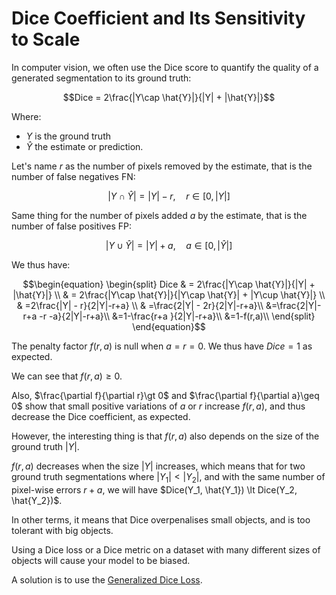 # Dice Coefficient and Its Sensitivity to Scale

In computer vision, we often use the Dice score to quantify the quality of a generated segmentation to its ground truth: 

$$Dice = 2\frac{|Y\cap \hat{Y}|}{|Y| + |\hat{Y}|}$$

Where:
- $Y$ is the ground truth
- $\hat{Y}$ the estimate or prediction.

Let's name $r$ as the number of pixels removed by the estimate, that is the number of false negatives FN:

$$|Y\cap \hat{Y}| = |Y| - r, \quad r\in[0, |Y|]$$

Same thing for the number of pixels added $a$ by the estimate, that is the number of false positives FP:

$$|Y\cup \hat{Y}| = |Y| + a, \quad a\in[0, |\hat{Y}|]$$

We thus have:

$$\begin{equation}
\begin{split}
Dice & = 2\frac{|Y\cap \hat{Y}|}{|Y| + |\hat{Y}|} \\
 & = 2\frac{|Y\cap \hat{Y}|}{|Y\cap \hat{Y}| + |Y\cup \hat{Y}|} \\
 & =2\frac{|Y| - r}{2|Y|-r+a} \\
 & =\frac{2|Y| - 2r}{2|Y|-r+a}\\
 &=\frac{2|Y|-r+a -r -a}{2|Y|-r+a}\\
 &=1-\frac{r+a }{2|Y|-r+a}\\
 &=1-f(r,a)\\
\end{split}
\end{equation}$$

The penalty factor $f(r,a)$ is null when $a=r=0$. We thus have $Dice=1$ as expected.

We can see that $f(r,a)\geq 0$.

Also, $\frac{\partial f}{\partial r}\gt 0$ and $\frac{\partial f}{\partial a}\geq 0$ show that small positive variations of $a$ or $r$ increase $f(r,a)$, and thus decrease the Dice coefficient, as expected.

However, the interesting thing is that $f(r,a)$ also depends on the size of the ground truth $|Y|$.

$f(r,a)$ decreases when the size $|Y|$ increases, which means that for two ground truth segmentations where $|Y_1|<|Y_2|$, and with the same number of pixel-wise errors $r+a$, we will have $Dice(Y_1, \hat{Y_1}) \lt Dice(Y_2, \hat{Y_2})$.

In other terms, it means that Dice overpenalises small objects, and is too tolerant with big objects.

Using a Dice loss or a Dice metric on a dataset with many different sizes of objects will cause your model to be biased.

A solution is to use the [Generalized Dice Loss](https://arxiv.org/abs/1707.03237).
